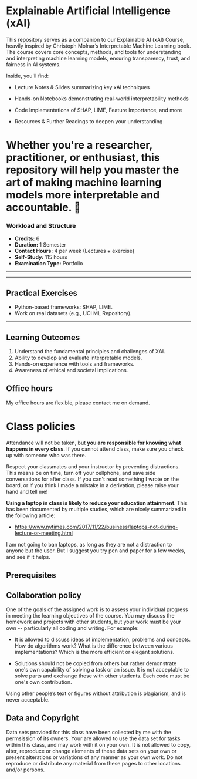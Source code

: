 # Explainable Artificial Intelligence (xAI)

This repository serves as a companion to our Explainable AI (xAI) Course, heavily inspired by Christoph Molnar’s Interpretable Machine Learning book. The course covers core concepts, methods, and tools for understanding and interpreting machine learning models, ensuring transparency, trust, and fairness in AI systems.

Inside, you'll find:

- Lecture Notes & Slides summarizing key xAI techniques
  
- Hands-on Notebooks demonstrating real-world interpretability methods
  
- Code Implementations of SHAP, LIME, Feature Importance, and more

- Resources & Further Readings to deepen your understanding

Whether you're a researcher, practitioner, or enthusiast, this repository will help you master the art of making machine learning models more interpretable and accountable. 🚀
==========

### Workload and Structure
- **Credits:** 6
- **Duration:** 1 Semester
- **Contact Hours:** 4 per week (Lectures + exercise)
- **Self-Study:** 115 hours
- **Examination Type:** Portfolio

---
---

## Practical Exercises
- Python-based frameworks: SHAP, LIME.
- Work on real datasets (e.g., UCI ML Repository).

---

## Learning Outcomes
1. Understand the fundamental principles and challenges of XAI.
2. Ability to develop and evaluate interpretable models.
3. Hands-on experience with tools and frameworks.
4. Awareness of ethical and societal implications.


## Office hours

My office hours are flexible, please contact me on demand.


# Class policies
<a name="policies"/>

Attendance will not be taken, but **you are responsible for knowing what happens in every class**. If you cannot attend class, make sure you check up with someone who was there.

Respect your classmates and your instructor by preventing distractions. This means be on time, turn off your cellphone, and save side conversations for after class. If you can't read something I wrote on the board, or if you think I made a mistake in a derivation, please raise your hand and tell me!

**Using a laptop in class is likely to reduce your education attainment**. This has been documented by multiple studies, which are nicely summarized in the following article:

- https://www.nytimes.com/2017/11/22/business/laptops-not-during-lecture-or-meeting.html

I am not going to ban laptops, as long as they are not a distraction to anyone but the user. But I suggest you try pen and paper for a few weeks, and see if it helps.

## Prerequisites
<a name="prerequisites"/>

## Collaboration policy

One of the goals of the assigned work is to assess your individual progress in meeting the learning objectives of the course. You may discuss the homework and projects with other students, but your work must be your own -- particularly all coding and writing. For example:

- It is allowed to discuss ideas of implementation, problems and concepts. How do algorithms work? What is the difference between various implementations? Which is the more efficient or elegant solutions.

- Solutions should not be copied from others but rather demonstrate one's own capability of solving a task or an issue. It is not acceptable to solve parts and exchange these with other students. Each code must be one's own contribution.

Using other people’s text or figures without attribution is plagiarism, and is never acceptable.

## Data and Copyright

Data sets provided for this class have been collected by me with the permsission of its owners. Your are allowed to use the data set for tasks within this class, and may work with it on your own. 
It is not allowed to copy, alter, reproduce or change elements of these data sets on your own or present alterations or variations of any manner as your own work. Do not reproduce or distribute any material from these pages to other locations and/or persons. 
